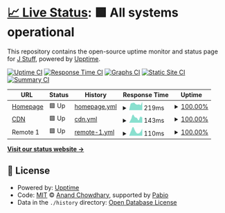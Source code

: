 # [📈 Live Status](https://status.j-stuff.net): <!--live status--> **🟩 All systems operational**

This repository contains the open-source uptime monitor and status page for [J Stuff](https://j-stuff.net), powered by [Upptime](https://github.com/upptime/upptime).

[![Uptime CI](https://github.com/j-stuff/status-monitor/workflows/Uptime%20CI/badge.svg)](https://github.com/j-stuff/status-monitor/actions?query=workflow%3A%22Uptime+CI%22)
[![Response Time CI](https://github.com/j-stuff/status-monitor/workflows/Response%20Time%20CI/badge.svg)](https://github.com/j-stuff/status-monitor/actions?query=workflow%3A%22Response+Time+CI%22)
[![Graphs CI](https://github.com/j-stuff/status-monitor/workflows/Graphs%20CI/badge.svg)](https://github.com/j-stuff/status-monitor/actions?query=workflow%3A%22Graphs+CI%22)
[![Static Site CI](https://github.com/j-stuff/status-monitor/workflows/Static%20Site%20CI/badge.svg)](https://github.com/j-stuff/status-monitor/actions?query=workflow%3A%22Static+Site+CI%22)
[![Summary CI](https://github.com/j-stuff/status-monitor/workflows/Summary%20CI/badge.svg)](https://github.com/j-stuff/status-monitor/actions?query=workflow%3A%22Summary+CI%22)

<!--start: status pages-->
<!-- This summary is generated by Upptime (https://github.com/upptime/upptime) -->
<!-- Do not edit this manually, your changes will be overwritten -->
<!-- prettier-ignore -->
| URL | Status | History | Response Time | Uptime |
| --- | ------ | ------- | ------------- | ------ |
| <img alt="" src="https://icons.duckduckgo.com/ip3/j-stuff.net.ico" height="13"> [Homepage](https://j-stuff.net/) | 🟩 Up | [homepage.yml](https://github.com/J-Stuff/status-monitor/commits/HEAD/history/homepage.yml) | <details><summary><img alt="Response time graph" src="./graphs/homepage/response-time-week.png" height="20"> 219ms</summary><br><a href="https://status.j-stuff.net/history/homepage"><img alt="Response time 204" src="https://img.shields.io/endpoint?url=https%3A%2F%2Fraw.githubusercontent.com%2FJ-Stuff%2Fstatus-monitor%2FHEAD%2Fapi%2Fhomepage%2Fresponse-time.json"></a><br><a href="https://status.j-stuff.net/history/homepage"><img alt="24-hour response time 281" src="https://img.shields.io/endpoint?url=https%3A%2F%2Fraw.githubusercontent.com%2FJ-Stuff%2Fstatus-monitor%2FHEAD%2Fapi%2Fhomepage%2Fresponse-time-day.json"></a><br><a href="https://status.j-stuff.net/history/homepage"><img alt="7-day response time 219" src="https://img.shields.io/endpoint?url=https%3A%2F%2Fraw.githubusercontent.com%2FJ-Stuff%2Fstatus-monitor%2FHEAD%2Fapi%2Fhomepage%2Fresponse-time-week.json"></a><br><a href="https://status.j-stuff.net/history/homepage"><img alt="30-day response time 204" src="https://img.shields.io/endpoint?url=https%3A%2F%2Fraw.githubusercontent.com%2FJ-Stuff%2Fstatus-monitor%2FHEAD%2Fapi%2Fhomepage%2Fresponse-time-month.json"></a><br><a href="https://status.j-stuff.net/history/homepage"><img alt="1-year response time 204" src="https://img.shields.io/endpoint?url=https%3A%2F%2Fraw.githubusercontent.com%2FJ-Stuff%2Fstatus-monitor%2FHEAD%2Fapi%2Fhomepage%2Fresponse-time-year.json"></a></details> | <details><summary><a href="https://status.j-stuff.net/history/homepage">100.00%</a></summary><a href="https://status.j-stuff.net/history/homepage"><img alt="All-time uptime 100.00%" src="https://img.shields.io/endpoint?url=https%3A%2F%2Fraw.githubusercontent.com%2FJ-Stuff%2Fstatus-monitor%2FHEAD%2Fapi%2Fhomepage%2Fuptime.json"></a><br><a href="https://status.j-stuff.net/history/homepage"><img alt="24-hour uptime 100.00%" src="https://img.shields.io/endpoint?url=https%3A%2F%2Fraw.githubusercontent.com%2FJ-Stuff%2Fstatus-monitor%2FHEAD%2Fapi%2Fhomepage%2Fuptime-day.json"></a><br><a href="https://status.j-stuff.net/history/homepage"><img alt="7-day uptime 100.00%" src="https://img.shields.io/endpoint?url=https%3A%2F%2Fraw.githubusercontent.com%2FJ-Stuff%2Fstatus-monitor%2FHEAD%2Fapi%2Fhomepage%2Fuptime-week.json"></a><br><a href="https://status.j-stuff.net/history/homepage"><img alt="30-day uptime 100.00%" src="https://img.shields.io/endpoint?url=https%3A%2F%2Fraw.githubusercontent.com%2FJ-Stuff%2Fstatus-monitor%2FHEAD%2Fapi%2Fhomepage%2Fuptime-month.json"></a><br><a href="https://status.j-stuff.net/history/homepage"><img alt="1-year uptime 100.00%" src="https://img.shields.io/endpoint?url=https%3A%2F%2Fraw.githubusercontent.com%2FJ-Stuff%2Fstatus-monitor%2FHEAD%2Fapi%2Fhomepage%2Fuptime-year.json"></a></details>
| <img alt="" src="https://icons.duckduckgo.com/ip3/cdn.j-stuff.net.ico" height="13"> [CDN](https://cdn.j-stuff.net) | 🟩 Up | [cdn.yml](https://github.com/J-Stuff/status-monitor/commits/HEAD/history/cdn.yml) | <details><summary><img alt="Response time graph" src="./graphs/cdn/response-time-week.png" height="20"> 143ms</summary><br><a href="https://status.j-stuff.net/history/cdn"><img alt="Response time 153" src="https://img.shields.io/endpoint?url=https%3A%2F%2Fraw.githubusercontent.com%2FJ-Stuff%2Fstatus-monitor%2FHEAD%2Fapi%2Fcdn%2Fresponse-time.json"></a><br><a href="https://status.j-stuff.net/history/cdn"><img alt="24-hour response time 148" src="https://img.shields.io/endpoint?url=https%3A%2F%2Fraw.githubusercontent.com%2FJ-Stuff%2Fstatus-monitor%2FHEAD%2Fapi%2Fcdn%2Fresponse-time-day.json"></a><br><a href="https://status.j-stuff.net/history/cdn"><img alt="7-day response time 143" src="https://img.shields.io/endpoint?url=https%3A%2F%2Fraw.githubusercontent.com%2FJ-Stuff%2Fstatus-monitor%2FHEAD%2Fapi%2Fcdn%2Fresponse-time-week.json"></a><br><a href="https://status.j-stuff.net/history/cdn"><img alt="30-day response time 153" src="https://img.shields.io/endpoint?url=https%3A%2F%2Fraw.githubusercontent.com%2FJ-Stuff%2Fstatus-monitor%2FHEAD%2Fapi%2Fcdn%2Fresponse-time-month.json"></a><br><a href="https://status.j-stuff.net/history/cdn"><img alt="1-year response time 153" src="https://img.shields.io/endpoint?url=https%3A%2F%2Fraw.githubusercontent.com%2FJ-Stuff%2Fstatus-monitor%2FHEAD%2Fapi%2Fcdn%2Fresponse-time-year.json"></a></details> | <details><summary><a href="https://status.j-stuff.net/history/cdn">100.00%</a></summary><a href="https://status.j-stuff.net/history/cdn"><img alt="All-time uptime 100.00%" src="https://img.shields.io/endpoint?url=https%3A%2F%2Fraw.githubusercontent.com%2FJ-Stuff%2Fstatus-monitor%2FHEAD%2Fapi%2Fcdn%2Fuptime.json"></a><br><a href="https://status.j-stuff.net/history/cdn"><img alt="24-hour uptime 100.00%" src="https://img.shields.io/endpoint?url=https%3A%2F%2Fraw.githubusercontent.com%2FJ-Stuff%2Fstatus-monitor%2FHEAD%2Fapi%2Fcdn%2Fuptime-day.json"></a><br><a href="https://status.j-stuff.net/history/cdn"><img alt="7-day uptime 100.00%" src="https://img.shields.io/endpoint?url=https%3A%2F%2Fraw.githubusercontent.com%2FJ-Stuff%2Fstatus-monitor%2FHEAD%2Fapi%2Fcdn%2Fuptime-week.json"></a><br><a href="https://status.j-stuff.net/history/cdn"><img alt="30-day uptime 100.00%" src="https://img.shields.io/endpoint?url=https%3A%2F%2Fraw.githubusercontent.com%2FJ-Stuff%2Fstatus-monitor%2FHEAD%2Fapi%2Fcdn%2Fuptime-month.json"></a><br><a href="https://status.j-stuff.net/history/cdn"><img alt="1-year uptime 100.00%" src="https://img.shields.io/endpoint?url=https%3A%2F%2Fraw.githubusercontent.com%2FJ-Stuff%2Fstatus-monitor%2FHEAD%2Fapi%2Fcdn%2Fuptime-year.json"></a></details>
| <img alt="" src="https://icons.duckduckgo.com/ip3/null.ico" height="13"> Remote 1 | 🟩 Up | [remote-1.yml](https://github.com/J-Stuff/status-monitor/commits/HEAD/history/remote-1.yml) | <details><summary><img alt="Response time graph" src="./graphs/remote-1/response-time-week.png" height="20"> 110ms</summary><br><a href="https://status.j-stuff.net/history/remote-1"><img alt="Response time 111" src="https://img.shields.io/endpoint?url=https%3A%2F%2Fraw.githubusercontent.com%2FJ-Stuff%2Fstatus-monitor%2FHEAD%2Fapi%2Fremote-1%2Fresponse-time.json"></a><br><a href="https://status.j-stuff.net/history/remote-1"><img alt="24-hour response time 159" src="https://img.shields.io/endpoint?url=https%3A%2F%2Fraw.githubusercontent.com%2FJ-Stuff%2Fstatus-monitor%2FHEAD%2Fapi%2Fremote-1%2Fresponse-time-day.json"></a><br><a href="https://status.j-stuff.net/history/remote-1"><img alt="7-day response time 110" src="https://img.shields.io/endpoint?url=https%3A%2F%2Fraw.githubusercontent.com%2FJ-Stuff%2Fstatus-monitor%2FHEAD%2Fapi%2Fremote-1%2Fresponse-time-week.json"></a><br><a href="https://status.j-stuff.net/history/remote-1"><img alt="30-day response time 111" src="https://img.shields.io/endpoint?url=https%3A%2F%2Fraw.githubusercontent.com%2FJ-Stuff%2Fstatus-monitor%2FHEAD%2Fapi%2Fremote-1%2Fresponse-time-month.json"></a><br><a href="https://status.j-stuff.net/history/remote-1"><img alt="1-year response time 111" src="https://img.shields.io/endpoint?url=https%3A%2F%2Fraw.githubusercontent.com%2FJ-Stuff%2Fstatus-monitor%2FHEAD%2Fapi%2Fremote-1%2Fresponse-time-year.json"></a></details> | <details><summary><a href="https://status.j-stuff.net/history/remote-1">100.00%</a></summary><a href="https://status.j-stuff.net/history/remote-1"><img alt="All-time uptime 100.00%" src="https://img.shields.io/endpoint?url=https%3A%2F%2Fraw.githubusercontent.com%2FJ-Stuff%2Fstatus-monitor%2FHEAD%2Fapi%2Fremote-1%2Fuptime.json"></a><br><a href="https://status.j-stuff.net/history/remote-1"><img alt="24-hour uptime 100.00%" src="https://img.shields.io/endpoint?url=https%3A%2F%2Fraw.githubusercontent.com%2FJ-Stuff%2Fstatus-monitor%2FHEAD%2Fapi%2Fremote-1%2Fuptime-day.json"></a><br><a href="https://status.j-stuff.net/history/remote-1"><img alt="7-day uptime 100.00%" src="https://img.shields.io/endpoint?url=https%3A%2F%2Fraw.githubusercontent.com%2FJ-Stuff%2Fstatus-monitor%2FHEAD%2Fapi%2Fremote-1%2Fuptime-week.json"></a><br><a href="https://status.j-stuff.net/history/remote-1"><img alt="30-day uptime 100.00%" src="https://img.shields.io/endpoint?url=https%3A%2F%2Fraw.githubusercontent.com%2FJ-Stuff%2Fstatus-monitor%2FHEAD%2Fapi%2Fremote-1%2Fuptime-month.json"></a><br><a href="https://status.j-stuff.net/history/remote-1"><img alt="1-year uptime 100.00%" src="https://img.shields.io/endpoint?url=https%3A%2F%2Fraw.githubusercontent.com%2FJ-Stuff%2Fstatus-monitor%2FHEAD%2Fapi%2Fremote-1%2Fuptime-year.json"></a></details>

<!--end: status pages-->

[**Visit our status website →**](https://status.j-stuff.net)

## 📄 License

- Powered by: [Upptime](https://github.com/upptime/upptime)
- Code: [MIT](./LICENSE) © [Anand Chowdhary](https://anandchowdhary.com), supported by [Pabio](https://pabio.com)
- Data in the `./history` directory: [Open Database License](https://opendatacommons.org/licenses/odbl/1-0/)
